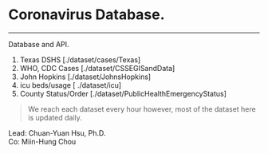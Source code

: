# Coronavirus Database.  
---  

Database and API.  
1. Texas DSHS           [./dataset/cases/Texas]    
2. WHO, CDC Cases       [./dataset/CSSEGISandData]  
3. John Hopkins         [./dataset/JohnsHopkins]    
4. icu beds/usage       [ ./dataset/icu]  
5. County Status/Order  [./dataset/PublicHealthEmergencyStatus]  


> We reach each dataset every hour
> however, most of the dataset here is updated daily.   

Lead: Chuan-Yuan Hsu, Ph.D.  
Co: Miin-Hung Chou
